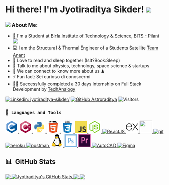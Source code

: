 # Hi there!  I'm Jyotiraditya Sikder! <img src="https://cdn.dribbble.com/users/27312/screenshots/2297076/dribbble2.gif" width="50"></h2>
### <img src="https://github.com/TheDudeThatCode/TheDudeThatCode/blob/master/Assets/Developer.gif" width="45" /> About Me:
- 🏦 I'm a Student at <a href="https://www.bits-pilani.ac.in/Pilani/index.aspx">Birla Institute of Technology & Science, BITS - Pilani</a>
      <img src="https://media.giphy.com/media/WUlplcMpOCEmTGBtBW/giphy.gif" width="30">
- 💻 I am the Structural & Thermal Engineer of a Students Satellite <a href="https://team-anant.org/">Team Anant </a>
- 📖 Love to read and sleep together (IsIt?Book:Sleep)
- 💬 Talk to me about physics, technology, space science & startups
- 👯 We can connect to know more about us ♟
- ⚡ Fun fact: Sei curioso di conoscermi
- 🧑‍💻 Successfully completed a 30 days Internship on Full Stack Development</a> by <a href="https://techanalogy.org/">TechAnalogy</a>

[![Linkedin: jyotiraditya-sikder/](https://img.shields.io/badge/-Jyotiraditya-blue?style=flat-square&logo=Linkedin&logoColor=white&link=https://www.linkedin.com/in/jyotiraditya-sikder/)](https://www.linkedin.com/in/jyotiraditya-sikder/)
[![GitHub Astroraditya](https://img.shields.io/github/followers/astroraditya?label=follow&style=social)](https://github.com/astroraditya)
![Visitors](https://visitor-badge.deta.dev/badge?page_id=Astroraditya.astroradityaa)

### 🔧&nbsp; `Languages and Tools`

<a href="https://www.cprogramming.com/" target="_blank"> <img src="https://raw.githubusercontent.com/devicons/devicon/master/icons/c/c-original.svg" alt="c" width="40" height="40"/> </a> <a href="https://www.w3schools.com/cpp/" target="_blank"> <img src="https://raw.githubusercontent.com/devicons/devicon/master/icons/cplusplus/cplusplus-original.svg" alt="cplusplus" width="40" height="40"/> </a>  <a href="https://www.python.org" target="_blank"> <img src="https://raw.githubusercontent.com/devicons/devicon/master/icons/python/python-original.svg" alt="python" width="40" height="40"/> </a> <a href="https://www.w3.org/html/" target="_blank"> <img src="https://raw.githubusercontent.com/devicons/devicon/master/icons/html5/html5-original-wordmark.svg" alt="html5" width="40" height="40"/> </a> <a href="https://www.w3schools.com/css/" target="_blank"> <img src="https://raw.githubusercontent.com/devicons/devicon/master/icons/css3/css3-original-wordmark.svg" alt="css3" width="40" height="40"/> </a> <a href="https://developer.mozilla.org/en-US/docs/Web/JavaScript" target="_blank"> <img src="https://raw.githubusercontent.com/devicons/devicon/master/icons/javascript/javascript-original.svg" alt="javascript" width="40" height="40"/> </a> <a href="https://nodejs.org/en/docs/" target="_blank"> <img src="https://raw.githubusercontent.com/devicons/devicon/master/icons/nodejs/nodejs-original.svg" alt="docker" width="40" height="40"/> </a> <a href="https://reactjs.org/" target="_blank"> <img src="https://www.paceit.co.uk/wp-content/uploads/2021/07/reactjs-development-company.png" alt="ReactJS" width="40" height="40"/> </a> <a href="https://expressjs.com/" target="_blank"> <img src="https://raw.githubusercontent.com/devicons/devicon/master/icons/express/express-original.svg" alt="docker" width="40" height="40"/> </a> <a href="https://opencv.org/" target="_blank"> <img src="https://www.vectorlogo.zone/logos/opencv/opencv-icon.svg" width="40" height="40"/> </a> </a> <a href="https://git-scm.com/" target="_blank"> <img src="https://www.vectorlogo.zone/logos/git-scm/git-scm-icon.svg" alt="git" width="40" height="40"/> </a> <a href="https://heroku.com" target="_blank"> <img src="https://www.vectorlogo.zone/logos/heroku/heroku-icon.svg" alt="heroku" width="40" height="40"/> </a> <a href="https://postman.com" target="_blank"> <img src="https://www.vectorlogo.zone/logos/getpostman/getpostman-icon.svg" alt="postman" width="40" height="40"/> </a>  <a href="https://www.linux.org/" target="_blank"> <img src="https://raw.githubusercontent.com/devicons/devicon/master/icons/linux/linux-original.svg" alt="linux" width="40" height="40"/> </a> <a href="https://www.photoshop.com/en" target="_blank"> <img src="https://raw.githubusercontent.com/devicons/devicon/master/icons/photoshop/photoshop-line.svg" alt="photoshop" width="40" height="40"/> </a> <a href="https://www.adobe.com/products/premiere.html" target="_blank"> <img src="https://raw.githubusercontent.com/devicons/devicon/master/icons/premierepro/premierepro-original.svg" alt="premierepro" width="40" height="40"/> </a> <a href="https://www.autodesk.in/products/autocad" target="_blank"> <img src="https://www.kindpng.com/picc/m/553-5531383_autodesk-autocad-icon-autocad-2017-logo-vector-hd.png" alt="AutoCAD" width="40" height="40"/> </a> <a href="https://www.figma.com/ " target="_blank"> <img src="https://cdn.sanity.io/images/599r6htc/production/46a76c802176eb17b04e12108de7e7e0f3736dc6-1024x1024.png?w=670&h=670&q=75&fit=max&auto=format" alt="Figma" width="40" height="40"/> </a> </p>

## 📊&nbsp; GitHub Stats

<a href="https://github.com/Astroraditya/Astroraditya">
  <img align="center" src="https://github-readme-stats.vercel.app/api/top-langs/?username=Astroraditya&hide=java,html,tex&title_color=ffffff&text_color=c9cacc&icon_color=2bbc8a&bg_color=1d1f21&langs_count=3" />
</a>
<a href="https://github.com/Astroraditya/Astroraditya">
  <img align="center" src="https://github-readme-stats.vercel.app/api?username=Astroraditya&show_icons=true&line_height=27&count_private=true&title_color=ffffff&text_color=c9cacc&icon_color=2bbc8a&bg_color=1d1f21" alt="Jyotiraditya's GitHub Stats" />
</a>

<a href="https://github.com/Astroraditya/SpotifyAdX">
  <img align="center" src="https://github-readme-stats.vercel.app/api/pin/?username=Astroraditya&repo=SpotifyAdX&title_color=ffffff&text_color=c9cacc&icon_color=2bbc8a&bg_color=1d1f21" />
</a>


<a href="https://github.com/Astroraditya/sutt-ecom">
  <img align="center" src="https://github-readme-stats.vercel.app/api/pin/?username=Astroraditya&repo=sutt-ecom&title_color=ffffff&text_color=c9cacc&icon_color=2bbc8a&bg_color=1d1f21" />
</a> 
